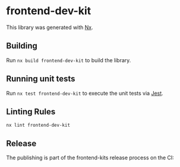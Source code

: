 # frontend-dev-kit

This library was generated with [Nx](https://nx.dev).

## Building

Run `nx build frontend-dev-kit` to build the library.

## Running unit tests

Run `nx test frontend-dev-kit` to execute the unit tests via [Jest](https://jestjs.io).

## Linting Rules

```
nx lint frontend-dev-kit
```

## Release

The publishing is part of the frontend-kits release process on the CI:

```

